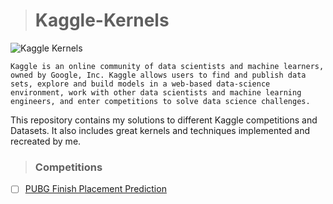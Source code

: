 > # Kaggle-Kernels
![Kaggle Kernels](https://upload.wikimedia.org/wikipedia/commons/7/7c/Kaggle_logo.png)

```Kaggle is an online community of data scientists and machine learners, owned by Google, Inc. Kaggle allows users to find and publish data sets, explore and build models in a web-based data-science environment, work with other data scientists and machine learning engineers, and enter competitions to solve data science challenges.```

This repository contains my solutions to different Kaggle competitions and Datasets. It also includes great kernels and techniques implemented and recreated by me. 

> ### Competitions
- [ ] [PUBG Finish Placement Prediction]()
